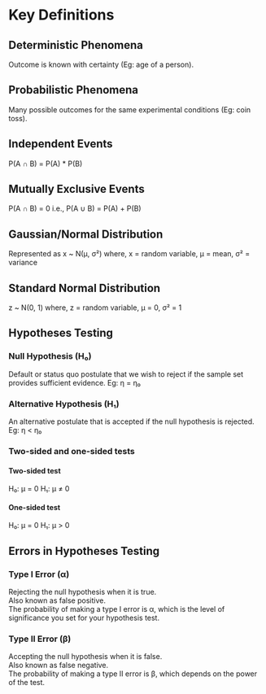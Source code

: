 # Key Definitions

## Deterministic Phenomena

Outcome is known with certainty (Eg: age of a person).

## Probabilistic Phenomena

Many possible outcomes for the same experimental conditions (Eg: coin toss).

## Independent Events

P(A ∩ B) = P(A) \* P(B)

## Mutually Exclusive Events

P(A ∩ B) = 0
i.e., P(A ∪ B) = P(A) + P(B)

## Gaussian/Normal Distribution

Represented as x ~ N(μ, σ²)
where, x = random variable, μ = mean, σ² = variance

## Standard Normal Distribution

z ~ N(0, 1)
where, z = random variable, μ = 0, σ² = 1

## Hypotheses Testing

### Null Hypothesis (H₀)

Default or status quo postulate that we wish to reject if the sample set provides sufficient evidence.
Eg: η = η₀

### Alternative Hypothesis (H₁)

An alternative postulate that is accepted if the null hypothesis is rejected.
Eg: η < η₀

### Two-sided and one-sided tests

#### Two-sided test

H₀: μ = 0
H₁: μ ≠ 0

#### One-sided test

H₀: μ = 0
H₁: μ > 0

## Errors in Hypotheses Testing

### Type I Error (α)

Rejecting the null hypothesis when it is true.  
Also known as false positive.  
The probability of making a type I error is α, which is the level of significance you set for your hypothesis test.

### Type II Error (β)

Accepting the null hypothesis when it is false.  
Also known as false negative.  
The probability of making a type II error is β, which depends on the power of the test.
